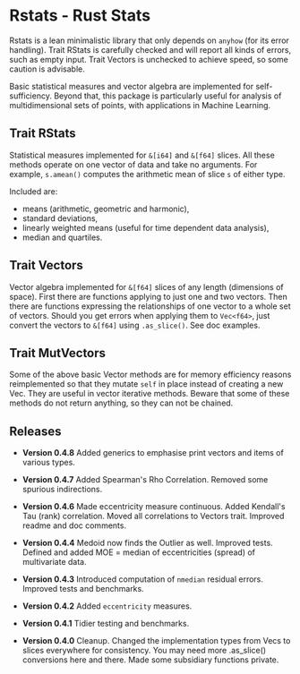 # Rstats - Rust Stats

Rstats is a lean minimalistic library that only depends on `anyhow` (for its error handling).
Trait RStats is carefully checked and will report all kinds of errors, such as empty input.
Trait Vectors is unchecked to achieve speed, so some caution is advisable.

Basic statistical measures and vector algebra are implemented for self-sufficiency. Beyond that, this package is particularly useful for analysis of multidimensional sets of points, with applications in Machine Learning.

## Trait RStats

Statistical measures implemented for `&[i64]` and `&[f64]` slices.
All these methods operate on one vector of data and take no arguments.
For example, `s.amean()` computes the arithmetic mean of slice `s` of either type.

Included are:

* means (arithmetic, geometric and harmonic),
* standard deviations,
* linearly weighted means (useful for time dependent data analysis),
* median and quartiles.

## Trait Vectors

Vector algebra implemented for `&[f64]` slices of any length (dimensions of space). First there are functions applying to just one and two vectors. Then there are functions expressing  the relationships of one vector to a whole set of vectors.
Should you get errors when applying them to `Vec<f64>`, just convert the vectors to `&[f64]`  using `.as_slice()`. See doc examples.

## Trait MutVectors

Some of the above basic Vector methods are for memory efficiency reasons reimplemented so that they mutate `self` in place instead of creating a new Vec. They are useful in vector iterative methods. Beware that some of these methods do not return anything, so they can not be chained.

## Releases

* **Version 0.4.8** Added generics to emphasise print vectors and items of various types.

* **Version 0.4.7** Added Spearman's Rho Correlation. Removed some spurious indirections.

* **Version 0.4.6** Made eccentricity measure continuous. Added Kendall's Tau (rank) correlation. Moved all correlations to Vectors trait. Improved readme and doc comments.

* **Version 0.4.4** Medoid now finds the Outlier as well. Improved tests.
Defined and added MOE = median of eccentricities (spread) of multivariate data.

* **Version 0.4.3** Introduced computation of `nmedian` residual errors. Improved tests and benchmarks.

* **Version 0.4.2** Added `eccentricity` measures.

* **Version 0.4.1** Tidier testing and benchmarks.

* **Version 0.4.0** Cleanup. Changed the implementation types from Vecs to slices everywhere for consistency. You may need more .as_slice() conversions here and there. Made some subsidiary functions private.
